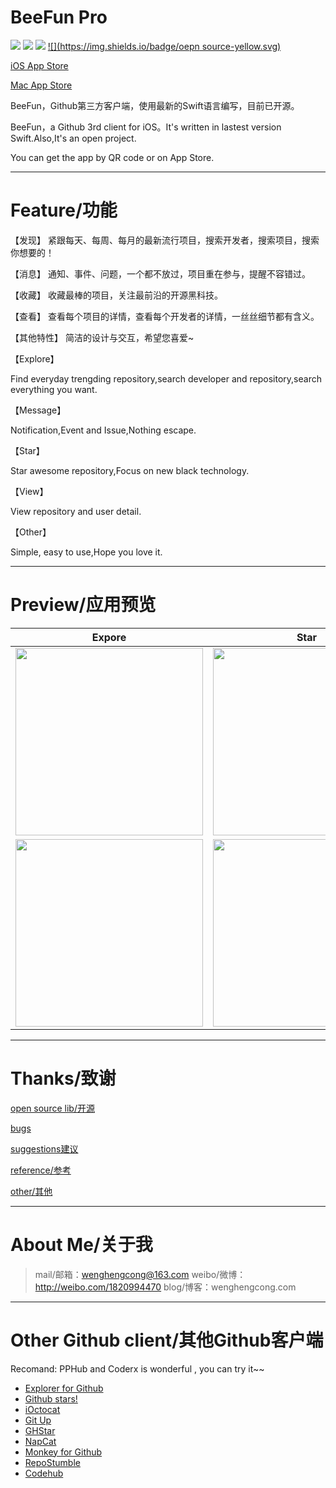 # BeeFun Pro

[![](https://img.shields.io/badge/iOS-1.0.6-red.svg)](https://apps.apple.com/cn/app/beefun-pro/id1393808664?l=en)  [![](https://img.shields.io/badge/macOS-1.0.6-blue.svg)](https://apps.apple.com/cn/app/beefun/id1400043300?mt=12)    [![](https://img.shields.io/badge/swift-5.0-green.svg)](https://developer.apple.com/swift/)   [![](https://img.shields.io/badge/oepn source-yellow.svg) ](https://github.com/wenghengcong/BeeFun-Pro)

[iOS  App Store](https://apps.apple.com/cn/app/beefun-pro/id1393808664?l=en)

[Mac  App Store](https://apps.apple.com/cn/app/beefun/id1400043300?mt=12)



BeeFun，Github第三方客户端，使用最新的Swift语言编写，目前已开源。

BeeFun，a Github 3rd client for iOS。It's written in lastest version Swift.Also,It's an open project.

You can get the app by QR code or on App Store.





***

# Feature/功能

【发现】
  紧跟每天、每周、每月的最新流行项目，搜索开发者，搜索项目，搜索你想要的！



【消息】
 通知、事件、问题，一个都不放过，项目重在参与，提醒不容错过。

【收藏】
  收藏最棒的项目，关注最前沿的开源黑科技。



【查看】
查看每个项目的详情，查看每个开发者的详情，一丝丝细节都有含义。



【其他特性】
 简洁的设计与交互，希望您喜爱~



【Explore】

Find everyday trengding repository,search developer and repository,search everything you want.



【Message】

Notification,Event and Issue,Nothing escape.



【Star】

Star awesome repository,Focus on new black technology.



【View】

View repository and user detail.



【Other】

Simple, easy to use,Hope you love it.





***

#  Preview/应用预览

Expore             | Star 
:-------------------------:|:-------------------------:
<img style="float: left; width:300px" src="https://is5-ssl.mzstatic.com/image/thumb/Purple123/v4/3e/09/af/3e09af01-e6b2-b3c4-aa8b-fe31f7e4c588/pr_source.png/690x0w.jpg">  | <img style="float: left; width:300px" src="https://is3-ssl.mzstatic.com/image/thumb/Purple113/v4/4e/55/b4/4e55b4b2-97f5-9ef9-67ef-7d244bd89d7e/pr_source.png/690x0w.jpg" > 
<img style="float: left; width:300px" src="https://is3-ssl.mzstatic.com/image/thumb/Purple113/v4/ef/f2/99/eff2993a-8243-925a-a5ca-9323764ec2e9/pr_source.png/690x0w.jpg" > | <img style="float: left; width:300px" src="https://is5-ssl.mzstatic.com/image/thumb/Purple113/v4/db/8a/12/db8a122f-22cb-a5b0-7697-64d45894a8b0/pr_source.png/690x0w.jpg" > 





***

# Thanks/致谢

 [open source lib/开源](https://github.com/wenghengcong/BeeFun-Pro/blob/developer/doc/opensource.md)

 [bugs](https://github.com/wenghengcong/BeeFun-Pro/blob/developer/doc/bugs.md)

 [suggestions建议](https://github.com/wenghengcong/BeeFun-Pro/blob/developer/doc/suggestion.md)

 [reference/参考](https://github.com/wenghengcong/BeeFun-Pro/blob/developer/doc/reference.md)

 [other/其他](https://github.com/wenghengcong/BeeFun-Pro/blob/developer/doc/other.md) 





------

# About Me/关于我

> mail/邮箱：wenghengcong@163.com
> weibo/微博：http://weibo.com/1820994470
> blog/博客：wenghengcong.com





***

# Other Github client/其他Github客户端

Recomand:   PPHub and Coderx is wonderful , you can try it~~

- [Explorer for Github](https://itunes.apple.com/cn/app/explorer-for-github/id1032918575?l=en&mt=8)
- [Github stars!](https://itunes.apple.com/cn/app/github-stars!-push-notifications/id856357021?l=en&mt=8)
- [iOctocat](https://itunes.apple.com/cn/app/ioctocat-mobile-client-for/id669642611?l=en&mt=8)
- [Git Up](https://itunes.apple.com/cn/app/git-up-whats-hot-on-github/id727039913?l=en&mt=8)
- [GHStar](https://itunes.apple.com/cn/app/ghstar-github-client-for-browsing/id928868242?l=en&mt=8)
- [NapCat](https://itunes.apple.com/cn/app/napcat-github-client-for-open/id606238223?l=en&mt=8)
- [Monkey for Github](https://itunes.apple.com/cn/app/monkey-for-github/id1003765407?l=en&mt=8)
- [RepoStumble](https://itunes.apple.com/cn/app/repostumble-discover-githubs/id761416981?l=en&mt=8)
- [Codehub](https://itunes.apple.com/cn/app/codehub-a-client-for-github/id707173885?l=en&mt=8)
